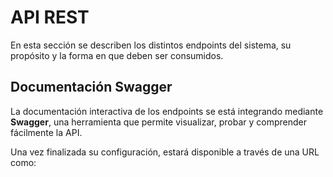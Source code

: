 # API REST

En esta sección se describen los distintos endpoints del sistema, su propósito y la forma en que deben ser consumidos.

## Documentación Swagger

La documentación interactiva de los endpoints se está integrando mediante **Swagger**, una herramienta que permite visualizar, probar y comprender fácilmente la API.

Una vez finalizada su configuración, estará disponible a través de una URL como:


